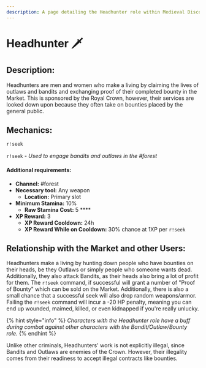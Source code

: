 ```yaml
---
description: A page detailing the Headhunter role within Medieval Discord.
---
```


# Headhunter 🗡️

## Description:

Headhunters are men and women who make a living by claiming the lives of outlaws and bandits and exchanging proof of their completed bounty in the Market. This is sponsored by the Royal Crown, however, their services are looked down upon because they often take on bounties placed by the general public.

## Mechanics:

```javascript
r!seek
```

`r!seek` - _Used to engage bandits and outlaws in the \#forest_

#### Additional requirements:

* **Channel:** \#forest
* **Necessary tool:** Any weapon
  * **Location:** Primary slot
* **Minimum Stamina:** 10%
  * **Raw Stamina Cost:** 5 ****
* **XP Reward:** 3
  * **XP Reward Cooldown:** 24h
  * **XP Reward While on Cooldown:** 30% chance at 1XP per `r!seek`

## Relationship with the Market and other Users:

Headhunters make a living by hunting down people who have bounties on their heads, be they Outlaws or simply people who someone wants dead. Additionally, they also attack Bandits, as their heads also bring a lot of profit for them. The `r!seek` command, if successful will grant a number of "Proof of Bounty" which can be sold on the Market. Additionally, there is also a small chance that a successful seek will also drop random weapons/armor. Failing the `r!seek` command will incur a -20 HP penalty, meaning you can end up wounded, maimed, killed, or even kidnapped if you're really unlucky.

{% hint style="info" %}
_Characters with the Headhunter role have a buff during combat against other characters with the Bandit/Outlaw/Bounty role._
{% endhint %}

Unlike other criminals, Headhunters' work is not explicitly illegal, since Bandits and Outlaws are enemies of the Crown. However, their illegality comes from their readiness to accept illegal contracts like bounties.

